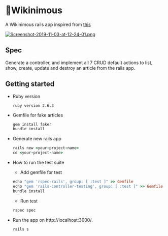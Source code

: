 # 📖Wikinimous

A Wikinimous rails app inspired from [this](https://en.wikipedia.org/wiki/Wikinomics)

[![Screenshot-2019-11-03-at-12-24-01.png](https://i.postimg.cc/SxTr1qqd/Screenshot-2019-11-03-at-12-24-01.png)](https://postimg.cc/dhCrDbhZ)

## Spec

Generate a controller, and implement all 7 CRUD default actions to
list, show, create, update and destroy an article from the rails app.

## Getting started

* Ruby version
  ```
  ruby version 2.6.3
  ```
  
* Gemfile for fake articles
  ```ruby
  gem install faker
  bundle install
  ```

* Generate new rails app
  ```ruby
  rails new <your-project-name>
  cd <your-project-name>
  ```

* How to run the test suite
  - Add gemfile for test
  ```ruby
  echo "gem 'rspec-rails', group: [ :test ]" >> Gemfile
  echo "gem 'rails-controller-testing', group: [ :test ]" >> Gemfile
  bundle install
  ```
  - Run test
  ```ruby
  rspec spec
  ```
* Run the app on http://localhost:3000/. 
  ```ruby
  rails s
